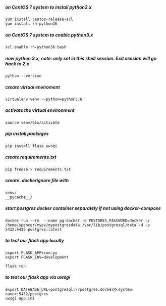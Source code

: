 ##### on CentOS 7 system to install python3.x
    yum install centos-release-scl
    yum install rh-python36

##### on CentOS 7 system to enable python3.x
    scl enable rh-python36 bash

##### now python 3.x, note: only set in this shell session. Exit session will go back to 2.x
    python --version

##### create virtual enviroment
    virtualenv venv --python=python3.6

##### activate the virtual environment
    source venv/bin/activate

##### pip install packages
    pip install flask uwsgi

##### create requirements.txt
    pip freeze > requirements.txt

##### create .dockerignore file with
    venv/
    __pycache__/


##### start postgres docker container separately if not using docker-compose
    docker run --rm  --name pg-docker -e POSTGRES_PASSWORD=docker -v /home/spencer/mypv/mypostgresdata:/var/lib/postgresql/data -d -p 5432:5432 postgres:latest

##### to test our flask app locally
    export FLASK_APP=run.py
    export FLASK_ENV=development

    flask run
    
##### to test our flask app via uwsgi
    export DATABASE_URL=postgresql://postgres:docker@<system-name>:5432/postgres
    uwsgi app.ini




